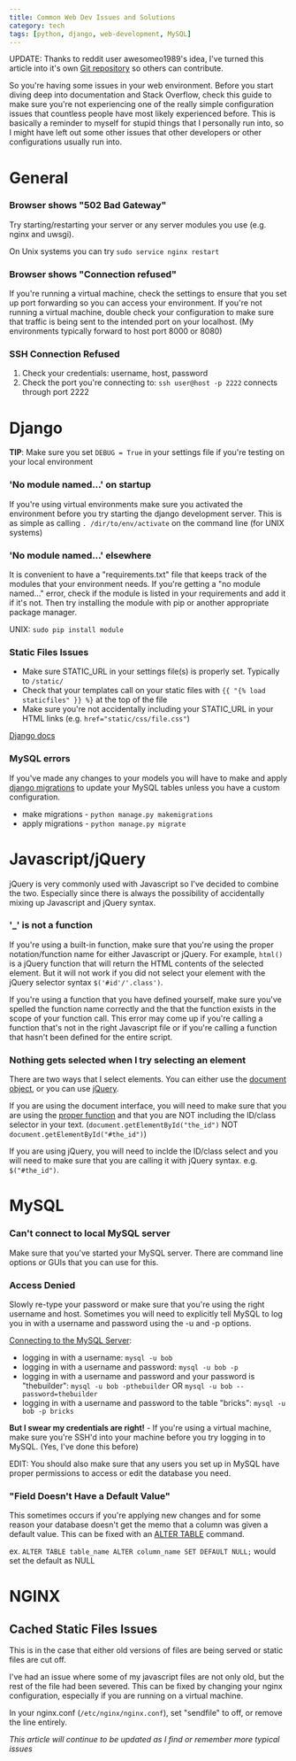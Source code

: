 ```yaml
---
title: Common Web Dev Issues and Solutions
category: tech
tags: [python, django, web-development, MySQL]
---
```


UPDATE: Thanks to reddit user awesomeo1989's idea, I've turned this article into it's own 
[Git repository](https://github.com/eric-cc-su/common-web-dev-issues) so others can contribute.

So you're having some issues in your web environment. Before you start diving
deep into documentation and Stack Overflow, check this guide to make sure you're not
experiencing one of the really simple configuration issues that countless people have most likely experienced
before. This is basically a reminder to myself for stupid things that I personally run into, so I might have left
out some other issues that other developers or other configurations usually run into.

# **General**

### Browser shows "502 Bad Gateway" 

Try starting/restarting your server or any server modules you use (e.g. nginx and uwsgi).

On Unix systems you can try `sudo service nginx restart`

### Browser shows "Connection refused"

If you're running a virtual machine, check the settings to ensure that you set up port forwarding so you can access
your environment. If you're not running a virtual machine, double check your configuration to make sure that traffic
is being sent to the intended port on your localhost. (My environments typically forward to host port 8000 or 8080)

### SSH Connection Refused

1. Check your credentials: username, host, password
2. Check the port you're connecting to: `ssh user@host -p 2222` connects through port 2222

# **Django**

**TIP**: Make sure you set `DEBUG = True` in your settings file if you're testing on your local environment

### 'No module named...' on startup

If you're using virtual environments make sure you activated the environment before you try starting the django
development server. This is as simple as calling `. /dir/to/env/activate` on the command line (for UNIX systems)

### 'No module named...' elsewhere

It is convenient to have a "requirements.txt" file that keeps track of the modules that your environment needs. If 
you're getting a "no module named..." error, check if the module is listed in your requirements and add it if it's not. 
Then try installing the module with pip or another appropriate package manager. 

UNIX: `sudo pip install module`

### Static Files Issues

- Make sure STATIC_URL in your settings file(s) is properly set. Typically to `/static/`
- Check that your templates call on your static files with `{{ "{% load staticfiles" }} %}` at the top of the file
- Make sure you're not accidentally including your STATIC_URL in your HTML links (e.g. `href="static/css/file.css"`)

[Django docs](https://docs.djangoproject.com/en/1.9/howto/static-files/)

### MySQL errors

If you've made any changes to your models you will have to make and apply 
[django migrations](https://docs.djangoproject.com/en/1.9/topics/migrations/) to update your MySQL tables
unless you have a custom configuration.

- make migrations - `python manage.py makemigrations`
- apply migrations - `python manage.py migrate`

# **Javascript/jQuery**

jQuery is very commonly used with Javascript so I've decided to combine the two.
Especially since there is always the possibility of accidentally mixing up Javascript and
 jQuery syntax.

### '_' is not a function

If you're using a built-in function, make sure that you're using the proper notation/function
 name for either Javascript or jQuery. For example, `html()` is a jQuery function that
 will return the HTML contents of the selected element. But it will not work if you did
 not select your element with the jQuery selector syntax `$('#id'/'.class')`.
 
If you're using a function that you have defined yourself, make sure you've spelled
the function name correctly and the that the function exists in the scope of your
function call. This error may come up if you're calling a function that's not in the right
Javascript file or if you're calling a function that hasn't been defined for the entire
script.

### Nothing gets selected when I try selecting an element

There are two ways that I select elements. You can either use the
[document object](https://developer.mozilla.org/en-US/docs/Web/API/Document), 
or you can use [jQuery](https://learn.jquery.com/using-jquery-core/selecting-elements/).

If you are using the document interface, you will need to make sure that you are using
the [proper function](http://www.w3schools.com/js/js_htmldom_document.asp) and that you
are NOT including the ID/class selector in your text. 
(`document.getElementById("the_id")` NOT `document.getElementById("#the_id")`)

If you are using jQuery, you will need to inclde the ID/class select and you will
need to make sure that you are calling it with jQuery syntax. e.g. `$("#the_id")`.

# **MySQL**

### Can't connect to local MySQL server

Make sure that you've started your MySQL server. There are command line options or GUIs that you can use for this.

### Access Denied

Slowly re-type your password or make sure that you're using the right username and host. Sometimes you will need to
explicitly tell MySQL to log you in with a username and password using the -u and -p options.

[Connecting to the MySQL Server](https://dev.mysql.com/doc/refman/5.7/en/connecting.html):

- logging in with a username: `mysql -u bob`
- logging in with a username and password: `mysql -u bob -p`
- logging in with a username and password and your password is "thebuilder": `mysql -u bob -pthebuilder` OR `mysql -u bob --password=thebuilder`
- logging in with a username and password to the table "bricks": `mysql -u bob -p bricks`

**But I swear my credentials are right!** - If you're using a virtual machine, make sure you're SSH'd into your machine
before you try logging in to MySQL. (Yes, I've done this before)

EDIT: You should also make sure that any users you set up in MySQL have proper permissions to access or edit the
database you need.

### "Field Doesn't Have a Default Value"

This sometimes occurs if you're applying new changes and for some reason your database doesn't get
 the memo that a column was given a default value. This can be fixed with an 
 [ALTER TABLE](http://dev.mysql.com/doc/refman/5.7/en/alter-table.html) command.

ex. `ALTER TABLE table_name ALTER column_name SET DEFAULT NULL;` would set the default as NULL

# **NGINX**

## Cached Static Files Issues

This is in the case that either old versions of files are being served or static files are cut off.

I've had an issue where some of my javascript files are not only old, but the rest of the file had
been severed. This can be fixed by changing your nginx configuration, especially if you are running
on a virtual machine.

In your nginx.conf (`/etc/nginx/nginx.conf`), set "sendfile" to off, or remove the line entirely.

*This article will continue to be updated as I find or remember more typical issues*